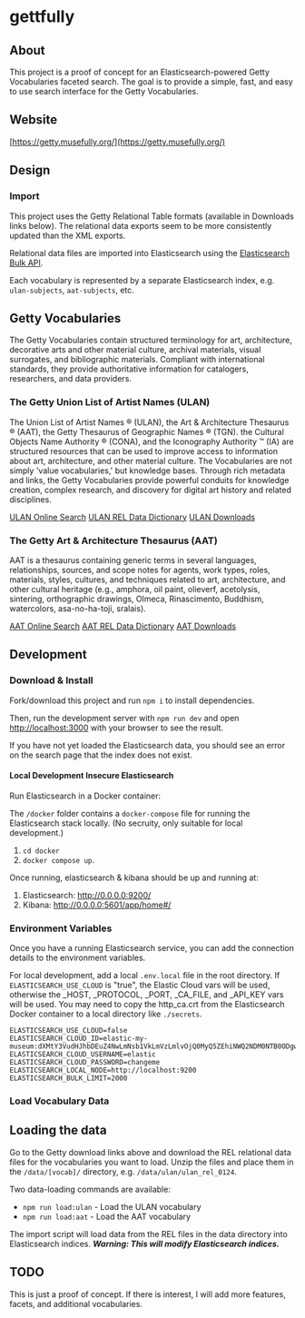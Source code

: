 # gettfully

## About

This project is a proof of concept for an Elasticsearch-powered Getty Vocabularies faceted search. The goal is to provide a simple, fast, and easy to use search interface for the Getty Vocabularies.

## Website

[https://getty.musefully.org/](https://getty.musefully.org/)

## Design

### Import

This project uses the Getty Relational Table formats (available in Downloads links below). The relational data exports seem to be more consistently updated than the XML exports.

Relational data files are imported into Elasticsearch using the [Elasticsearch Bulk API](https://www.elastic.co/guide/en/elasticsearch/reference/current/docs-bulk.html).

Each vocabulary is represented by a separate Elasticsearch index, e.g. `ulan-subjects`, `aat-subjects`, etc.

## Getty Vocabularies

The Getty Vocabularies contain structured terminology for art, architecture, decorative arts and other material culture, archival materials, visual surrogates, and bibliographic materials. Compliant with international standards, they provide authoritative information for catalogers, researchers, and data providers.

### The Getty Union List of Artist Names (ULAN)

The Union List of Artist Names ® (ULAN), the Art & Architecture Thesaurus ® (AAT), the Getty Thesaurus of Geographic Names ® (TGN). the Cultural Objects Name Authority ® (CONA), and the Iconography Authority ™ (IA) are structured resources that can be used to improve access to information about art, architecture, and other material culture. The Vocabularies are not simply 'value vocabularies,' but knowledge bases. Through rich metadata and links, the Getty Vocabularies provide powerful conduits for knowledge creation, complex research, and discovery for digital art history and related disciplines.

[ULAN Online Search](https://www.getty.edu/research/tools/vocabularies/ulan/index.html)
[ULAN REL Data Dictionary](https://www.getty.edu/research/tools/vocabularies/ulan/ulan_rel_dd.pdf)
[ULAN Downloads](http://ulandownloads.getty.edu/)

### The Getty Art & Architecture Thesaurus (AAT)

AAT is a thesaurus containing generic terms in several languages, relationships, sources, and scope notes for agents, work types, roles, materials, styles, cultures, and techniques related to art, architecture, and other cultural heritage (e.g., amphora, oil paint, olieverf, acetolysis, sintering, orthographic drawings, Olmeca, Rinascimento, Buddhism, watercolors, asa-no-ha-toji, sralais).

[AAT Online Search](https://www.getty.edu/research/tools/vocabularies/aat/index.html)
[AAT REL Data Dictionary](https://www.getty.edu/research/tools/vocabularies/aat/aat_rel_dd.pdf)
[AAT Downloads](http://aatdownloads.getty.edu/)

## Development

### Download & Install

Fork/download this project and run `npm i` to install dependencies.

Then, run the development server with `npm run dev` and open [http://localhost:3000](http://localhost:3000) with your browser to see the result.

If you have not yet loaded the Elasticsearch data, you should see an error on the search page that the index does not exist.

#### Local Development Insecure Elasticsearch

Run Elasticsearch in a Docker container:

The `/docker` folder contains a `docker-compose` file for running the Elasticsearch stack locally. (No secruity, only suitable for local development.)

1. `cd docker`
2. `docker compose up`.

Once running, elasticsearch & kibana should be up and running at:

1. Elasticsearch: http://0.0.0.0:9200/
2. Kibana: http://0.0.0.0:5601/app/home#/

### Environment Variables

Once you have a running Elasticsearch service, you can add the connection details to the environment variables.

For local development, add a local `.env.local` file in the root directory. If `ELASTICSEARCH_USE_CLOUD` is "true", the Elastic Cloud vars will be used, otherwise the \_HOST, \_PROTOCOL, \_PORT, \_CA_FILE, and \_API_KEY vars will be used. You may need to copy the http_ca.crt from the Elasticsearch Docker container to a local directory like `./secrets`.

```
ELASTICSEARCH_USE_CLOUD=false
ELASTICSEARCH_CLOUD_ID=elastic-my-museum:dXMtY3VudHJhbDEuZ4NwLmNsb1VkLmVzLmlvOjQ0MyQ5ZEhiNWQ2NDM0NTB0ODgwOGE1MGVkZDViYzhjM2QwMSRjNmE2M2IwMmE3NDQ0YzU1YWU2YTg4YjI2ZTU5MzZmMg==
ELASTICSEARCH_CLOUD_USERNAME=elastic
ELASTICSEARCH_CLOUD_PASSWORD=changeme
ELASTICSEARCH_LOCAL_NODE=http://localhost:9200
ELASTICSEARCH_BULK_LIMIT=2000
```

### Load Vocabulary Data

## Loading the data

Go to the Getty download links above and download the REL relational data files for the vocabularies you want to load. Unzip the files and place them in the `/data/[vocab]/` directory, e.g. `/data/ulan/ulan_rel_0124`.

Two data-loading commands are available:

- `npm run load:ulan` - Load the ULAN vocabulary
- `npm run load:aat` - Load the AAT vocabulary

The import script will load data from the REL files in the data directory into Elasticsearch indices. **_Warning: This will modify Elasticsearch indices._**

## TODO

This is just a proof of concept. If there is interest, I will add more features, facets, and additional vocabularies.

